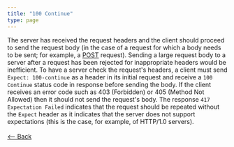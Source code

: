 ```yaml
---
title: "100 Continue"
type: page
---
```

The server has received the request headers and the client should proceed to send the request body (in the case of a request for which a body needs to be sent; for example, a [POST](https://en.wikipedia.org/wiki/POST_(HTTP)) request). Sending a large request body to a server after a request has been rejected for inappropriate headers would be inefficient. To have a server check the request's headers, a client must send `Expect: 100-continue` as a header in its initial request and receive a `100 Continue` status code in response before sending the body. If the client receives an error code such as 403 (Forbidden) or 405 (Method Not Allowed) then it should not send the request's body. The response `417 Expectation Failed` indicates that the request should be repeated without the `Expect` header as it indicates that the server does not support expectations (this is the case, for example, of HTTP/1.0 servers).<br /><br />[<-- Back](../../)